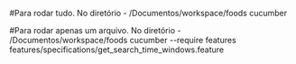 #Para rodar tudo.
No diretório - /Documentos/workspace/foods
cucumber


#Para rodar apenas um arquivo.
No diretório - /Documentos/workspace/foods
cucumber --require features features/specifications/get_search_time_windows.feature